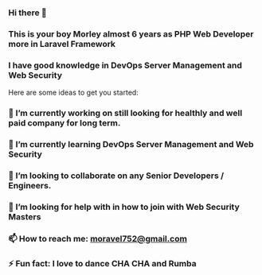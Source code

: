 ### Hi there 👋
### This is your boy Morley almost 6 years as PHP Web Developer more in Laravel Framework
### I have good knowledge in DevOps Server Management and Web Security

Here are some ideas to get you started:

### 🔭 I’m currently working on still looking for healthly and well paid company for long term.
### 🌱 I’m currently learning DevOps Server Management and Web Security
### 👯 I’m looking to collaborate on any Senior Developers / Engineers.
### 🤔 I’m looking for help with in how to join with Web Security Masters
### 📫 How to reach me: moravel752@gmail.com
### ⚡ Fun fact: I love to dance CHA CHA and Rumba

